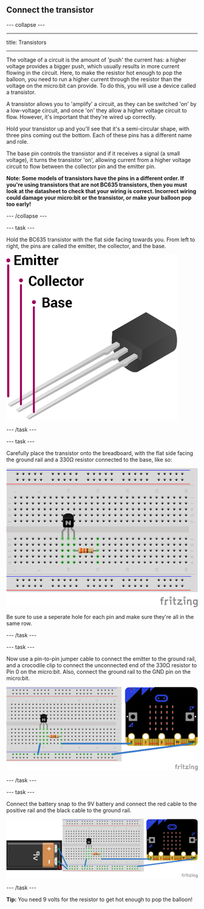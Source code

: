 ## Connect the transistor

--- collapse ---

---

title: Transistors

---

The voltage of a circuit is the amount of 'push' the current has: a higher voltage provides a bigger push, which usually results in more current flowing in the circuit. Here, to make the resistor hot enough to pop the balloon, you need to run a higher current through the resistor than the voltage on the micro:bit can provide. To do this, you will use a device called a transistor.

A transistor allows you to 'amplify' a circuit, as they can be switched 'on' by a low-voltage circuit, and once 'on' they allow a higher voltage circuit to flow. However, it's important that they're wired up correctly.

Hold your transistor up and you'll see that it's a semi-circular shape, with three pins coming out the bottom. Each of these pins has a different name and role.

The base pin controls the transistor and if it receives a signal (a small voltage), it turns the transistor 'on', allowing current from a higher voltage circuit to flow between the collector pin and the emitter pin.

**Note: Some models of transistors have the pins in a different order. If you're using transistors that are not BC635 transistors, then you must look at the datasheet to check that your wiring is correct. Incorrect wiring could damage your micro:bit or the transistor, or make your balloon pop too early!**

--- /collapse ---

--- task ---

Hold the BC635 transistor with the flat side facing towards you. From left to right, the pins are called the emitter, the collector, and the base.

![A labelled diagram of a BC635 transistor](images/transistor.png)

--- /task ---

--- task ---

Carefully place the transistor onto the breadboard, with the flat side facing the ground rail and a 330Ω resistor connected to the base, like so:

![The components in the breadboard](images/step3-1.png)

Be sure to use a seperate hole for each pin and make sure they're all in the same row.

--- /task ---

--- task ---

Now use a pin-to-pin jumper cable to connect the emitter to the ground rail, and a crocodile clip to connect the unconnected end of the 330Ω resistor to Pin 0 on the micro:bit. Also, connect the ground rail to the GND pin on the micro:bit.

![The components connected](images/step3-2.png)

--- /task ---

--- task ---

Connect the battery snap to the 9V battery and connect the red cable to the positive rail and the black cable to the ground rail.

![The components connected](images/step3-3.png)

--- /task ---

**Tip:** You need 9 volts for the resistor to get hot enough to pop the balloon!
